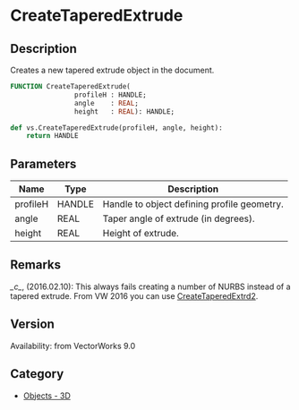 # CreateTaperedExtrude

## Description
Creates a new tapered extrude object in the document.

```pascal
FUNCTION CreateTaperedExtrude(
				profileH : HANDLE;
				angle    : REAL;
				height   : REAL): HANDLE;
```

```python
def vs.CreateTaperedExtrude(profileH, angle, height):
    return HANDLE
```

## Parameters
|Name|Type|Description|
|---|---|---|
|profileH|HANDLE|Handle to object defining profile geometry.|
|angle|REAL|Taper angle of extrude (in degrees).|
|height|REAL|Height of extrude.|

## Remarks
*\_c\_*, (2016.02.10):  This always fails creating a number of NURBS instead of a tapered extrude. From VW 2016 you can use [CreateTaperedExtrd2](CreateTaperedExtrd2.md).

## Version
Availability: from VectorWorks 9.0

## Category
* [Objects - 3D](../Categories/Objects%20-%203D.md)
